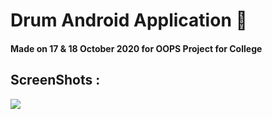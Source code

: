 # Drum Android Application 🥁

#### Made on 17 & 18 October 2020 for OOPS Project for College

## ScreenShots : 

![](https://res.cloudinary.com/dnv3ztqf1/image/upload/v1603269163/Drum%20App/Screenshot_2020-10-21-14-01-20-530_com.example.drumapp_i6gxbr.jpg)

